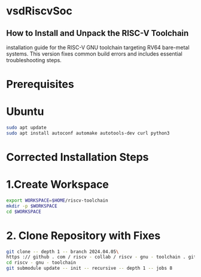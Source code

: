 # vsdRiscvSoc
## How to Install and Unpack the RISC-V Toolchain
installation guide for the RISC-V GNU toolchain targeting RV64 bare-metal systems. This version fixes common build errors and includes essential troubleshooting steps.
# Prerequisites
# Ubuntu
```bash
sudo apt update
sudo apt install autoconf automake autotools-dev curl python3 
```
# Corrected Installation Steps
# 1.Create Workspace
```bash
export WORKSPACE=$HOME/riscv-toolchain
mkdir -p $WORKSPACE
cd $WORKSPACE
```
# 2. Clone Repository with Fixes
```bash
git clone -- depth 1 -- branch 2024.04.05\
https :// github . com / riscv - collab / riscv - gnu - toolchain . git
cd riscv - gnu - toolchain
git submodule update -- init -- recursive -- depth 1 -- jobs 8
```